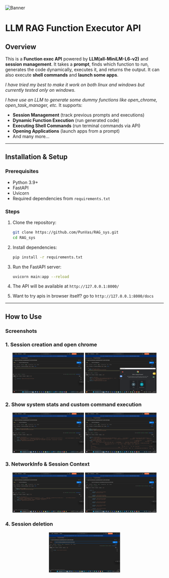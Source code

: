 ![Banner](https://www.microsoft.com/en-us/research/wp-content/uploads/2024/02/NEWGraphRag-TWLIFB-1200x627-1.jpg)

# LLM RAG Function Executor API

## Overview
This is a **Function exec API** powered by **LLM(all-MiniLM-L6-v2)** and **session management**. It takes a **prompt**, finds which function to run, generates the code dynamically, executes it, and returns the output. It can also execute **shell commands** and **launch  some apps**.

*I have tried my best to make it work on both linux and windows but currently tested only on windows.*

*I have use an LLM to generate some dummy functions like open_chrome, open_task_manager, etc.*
It supports:
- **Session Management** (track previous prompts and executions)
- **Dynamic Function Execution** (run generated code)
- **Executing Shell Commands** (run terminal commands via API)
- **Opening Applications** (launch apps from a prompt)
- And many more...

---

## Installation & Setup
### Prerequisites
- Python 3.9+
- FastAPI
- Uvicorn
- Required dependencies from `requirements.txt`

### Steps
1. Clone the repository:
   ```sh
   git clone https://github.com/PunVas/RAG_sys.git
   cd RAG_sys
   ```
2. Install dependencies:
   ```sh
   pip install -r requirements.txt
   ```
3. Run the FastAPI server:
   ```sh
   uvicorn main:app --reload
   ```
4. The API will be available at `http://127.0.0.1:8000/`

5. Want to try apis in browser itself? go to `http://127.0.0.1:8000/docs`
   
---

## How to Use

### Screenshots

### 1. Session creation and open chrome 
<div align="center">
  <img src="./ss/Screenshot_1.png" alt="Execution Example" width="45%">
  <img src="./ss/Screenshot_2.png" alt="Session Creation" width="45%">
</div>

### 2. Show system stats and custom command execution
<div align="center">
  <img src="./ss/Screenshot_3.png" alt="Function Execution" width="45%">
  <img src="./ss/Screenshot_4.png" alt="Shell Command" width="45%">
</div>

### 3. NetworkInfo  & Session Context  
<div align="center">
  <img src="./ss/Screenshot_5.png" alt="Application Launch" width="45%">
  <img src="./ss/Screenshot_6.png" alt="Session Context" width="45%">
</div>

### 4. Session deletion 
<div align="center">
  <img src="./ss/Screenshot_7.png" alt="Health Check" width="45%">
</div>
